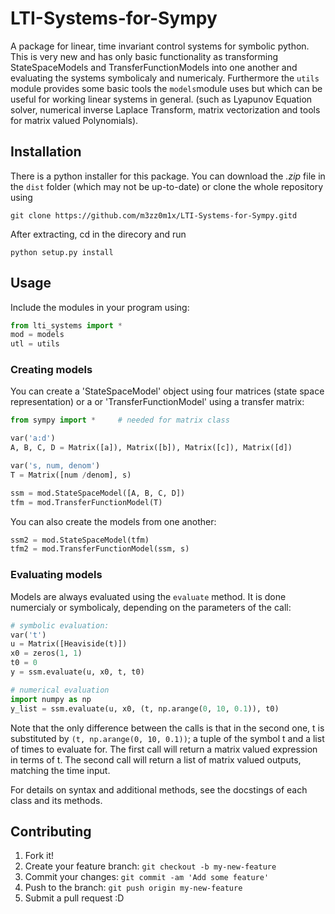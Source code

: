 # LTI-Systems-for-Sympy

A package for linear, time invariant control systems for symbolic python. This is very new and has only basic functionality as transforming StateSpaceModels and TransferFunctionModels into one another and evaluating the systems symbolicaly and numericaly. Furthermore the `utils` module provides some basic tools the `models`module uses but which can be useful for working linear systems in general. (such as Lyapunov Equation solver, numerical inverse Laplace Transform, matrix vectorization and tools for matrix valued Polynomials).

## Installation

There is a python installer for this package. You can download the *.zip* file in the `dist` folder (which may not be up-to-date) or clone the whole repository using
```
git clone https://github.com/m3zz0m1x/LTI-Systems-for-Sympy.gitd
```
After extracting, cd in the direcory and run
```
python setup.py install
```

## Usage

Include the modules in your program using:
```python
from lti_systems import *
mod = models
utl = utils
```

### Creating models
You can create a 'StateSpaceModel' object using four matrices (state space representation) or a or 'TransferFunctionModel' using a transfer matrix:
```python
from sympy import *     # needed for matrix class

var('a:d')
A, B, C, D = Matrix([a]), Matrix([b]), Matrix([c]), Matrix([d])

var('s, num, denom')
T = Matrix([num /denom], s)

ssm = mod.StateSpaceModel([A, B, C, D])
tfm = mod.TransferFunctionModel(T)
```
You can also create the models from one another:
```python
ssm2 = mod.StateSpaceModel(tfm)
tfm2 = mod.TransferFunctionModel(ssm, s)
```

### Evaluating models
Models are always evaluated using the `evaluate` method. It is done numercialy or symbolicaly, depending on the parameters of the call:
```python
# symbolic evaluation:
var('t')
u = Matrix([Heaviside(t)])
x0 = zeros(1, 1)
t0 = 0
y = ssm.evaluate(u, x0, t, t0)

# numerical evaluation
import numpy as np
y_list = ssm.evaluate(u, x0, (t, np.arange(0, 10, 0.1)), t0)
```
Note that the only difference between the calls is that in the second one, t is substituted by `(t, np.arange(0, 10, 0.1))`; a tuple of the symbol t and a list of times to evaluate for. 
The first call will return a matrix valued expression in terms of t.
The second call will return a list of matrix valued outputs, matching the time input.

For details on syntax and additional methods, see the docstings of each class and its methods.

## Contributing

1. Fork it!
2. Create your feature branch: `git checkout -b my-new-feature`
3. Commit your changes: `git commit -am 'Add some feature'`
4. Push to the branch: `git push origin my-new-feature`
5. Submit a pull request :D
